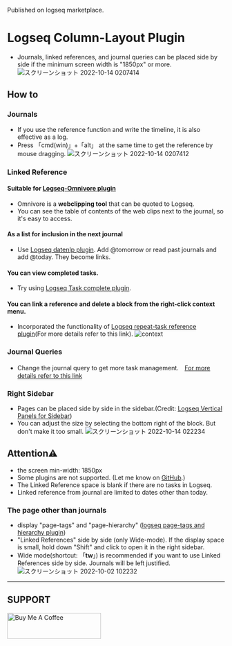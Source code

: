 Published on logseq marketplace. 

# Logseq Column-Layout Plugin
 - Journals, linked references, and journal queries can be placed side by side if the minimum screen width is "1850px" or more.
 ![スクリーンショット 2022-10-14 0207414](https://user-images.githubusercontent.com/111847207/195663729-7c979e9e-9309-4f0b-9766-581778c5aaa7.png)

## How to
### Journals
 - If you use the reference function and write the timeline, it is also effective as a log.
 - Press 「cmd(win)」+「alt」 at the same time to get the reference by mouse dragging.
 ![スクリーンショット 2022-10-14 0207412](https://user-images.githubusercontent.com/111847207/195662824-35aecadd-c404-42a8-82eb-54ffc628c321.png)
### Linked Reference
#### Suitable for [Logseq-Omnivore plugin](https://github.com/omnivore-app/logseq-omnivore)
- Omnivore is a **webclipping tool** that can be quoted to Logseq.
- You can see the table of contents of the web clips next to the journal, so it's easy to access.
#### As a list for inclusion in the next journal
 - Use [Logseq datenlp plugin](https://github.com/hkgnp/logseq-datenlp-plugin). Add @tomorrow or read past journals and add @today. They become links.
 #### You can view completed tasks.
 - Try using [Logseq Task complete plugin](https://github.com/DimitryDushkin/logseq-plugin-task-check-date).
#### You can link a reference and delete a block from the right-click context menu.
 - Incorporated the functionality of [Logseq repeat-task reference plugin](https://github.com/YU000jp/logseq-repeat-task-reference/blob/main/README.md)(For more details refer to this link).
 ![context](https://user-images.githubusercontent.com/111847207/196365538-e482a4a8-be75-4d93-9664-2e5a99c71e34.png)
### Journal Queries
 - Change the journal query to get more task management.　[For more details refer to this link](https://github.com/YU000jp/Logseq-default-queries-journals)
### Right Sidebar
 - Pages can be placed side by side in the sidebar.(Credit: [Logseq Vertical Panels for Sidebar](https://github.com/r-hegde/logseq-vertical-panels))
 - You can adjust the size by selecting the bottom right of the block. But don't make it too small.
![スクリーンショット 2022-10-14 022234](https://user-images.githubusercontent.com/111847207/195664336-43845b98-7a45-4d78-884a-fa0048f49b47.png)

## Attention⚠️
 - the screen min-width: 1850px
 - Some plugins are not supported. (Let me know on [GitHub](https://github.com/YU000jp/Logseq-column-Layout/issues).)
 - The Linked Reference space is blank if there are no tasks in Logseq.
 - Linked reference from journal are limited to dates other than today.

### The page other than journals
 - display "page-tags" and "page-hierarchy" ([logseq page-tags and hierarchy plugin](https://github.com/YU000jp/logseq-page-tags-and-hierarchy))
 - "Linked References" side by side (only Wide-mode). If the display space is small, hold down "Shift" and click to open it in the right sidebar.
 - Wide mode(shortcut: 「**tw**」) is recommended if you want to use Linked References side by side. Journals will be left justified.
![スクリーンショット 2022-10-02 102232](https://user-images.githubusercontent.com/111847207/193434026-5595de15-2e40-42a2-95d4-ab0f1c2b55c3.png)


---
 

## SUPPORT
 <a href="https://www.buymeacoffee.com/yu000japan" target="_blank"><img src="https://cdn.buymeacoffee.com/buttons/v2/default-yellow.png" alt="Buy Me A Coffee" style="height: 60px !important;width: 217px !important;" ></a>
 
